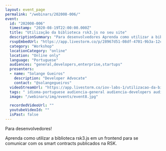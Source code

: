 ```yaml
---
layout: event_page
permalink: "/webinars/202008-006/"
event:
  id: "202008-006"
  timestamp: "2020-08-19T22:00:00.000Z"
  title: "Utilização da biblioteca rsk3.js no seu site"
  descriptionSummary: "Para desenvolvedores Aprenda como utilizar a biblioteca rsk3.js em un frontend para se comunicar com os smart contracts publicados na RSK."
  rsvpEmbedUrl: "https://app.livestorm.co/p/28967d51-08df-4701-9b3a-12cfc240e5bf/form"
  category: "Workshop"
  locationCategory: "online"
  location: "Online only"
  language: "Portuguese"
  audiences: "general,developers,enterprise,startups"
  presenters:
  - name: "Solange Gueiros"
    description: "Developer Advocate"
    contact: "@solangegueiros"
  videoStreamUrl: "https://app.livestorm.co/iov-labs-1/utilizacao-da-biblioteca-rsk3js-no-seu-site"
  tags: " idioma-portuguese audiencia-general audiencia-developers audiencia-enterprise audiencia-startups"
  image: "/webinars/img/events/event8.jpg"

  recordedVideoUrl: ""
  youtubeVideoId: ""
  isPast: false
---
```



Para desenvolvedores!

Aprenda como utilizar a biblioteca rsk3.js em un frontend para se comunicar com os smart contracts publicados na RSK.

